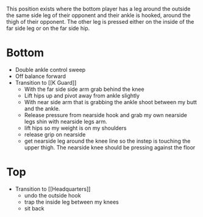 This position exists where the bottom player has a leg around the outside the same side leg of their opponent and their ankle is hooked, around the thigh of their opponent. The other leg is pressed either on the inside of the far side leg or on the far side hip. 

# Bottom 
- Double ankle control sweep
- Off balance forward
- Transition to [[K Guard]]
	- With the far side side arm grab behind the knee
	- Lift hips up and pivot away from ankle slightly
	- With near side arm that is grabbing the ankle shoot between my butt and the ankle. 
	- Release pressure from nearside hook and grab my own nearside legs shin with nearside legs arm.
	- lift hips so my weight is on my shoulders
	- release grip on nearside 
	- get nearside leg around the knee line so the instep is touching the upper thigh. The nearside knee should be pressing against the floor
# Top
- Transition to [[Headquarters]]
	- undo the outside hook
	- trap the inside leg between my knees
	- sit back